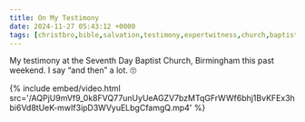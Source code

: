 ```yaml
---
title: On My Testimony
date: 2024-11-27 05:43:12 +0000
tags: [christbro,bible,salvation,testimony,expertwitness,church,baptist]     # TAG names should always be lowercase
---
```


My testimony at the Seventh Day Baptist Church, Birmingham this past weekend. I say “and then” a lot. 🙄

{% include embed/video.html src='/AQPjU9mVf9_0k8FVQ77unUyUeAGZV7bzMTqGFrWWf6bhj1BvKFEx3hbi6Vd8tUeK-mwIf3ipD3WVyuELbgCfamgQ.mp4' %}